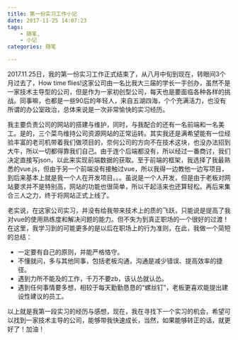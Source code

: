```yaml
---
title: 第一份实习工作小记
date: 2017-11-25 14:07:23
tags: 
	- 随笔,
	- 小记
categories: 随笔

---
```


2017.11.25日，我的第一份实习工作正式结束了，从八月中旬到现在，转眼间3个月过去了，How time flies!这家公司由一名比我大三届的学长一手创办，虽然不是一家技术主导型的公司，但是作为一家初创型公司，每天也是要面临各种各样的挑战。同事嘛，也都是一些90后的年轻人，来自五湖四海，个个充满活力，也没有所谓的办公室政治，总体来说是一次非常愉快的实习经历。



我主要负责公司的网站的搭建与维护，同时，与我配合的还有一名前端和一名美工。是的，三个菜鸟维持公司资源网站的正常运转。其实我还是满希望能有一位经验丰富的老司机带着我们做项目的，奈何公司的方向不在技术这块，也没办法招到大牛，所以一切都得靠我们自己。由于连个后端都没有，所以经过一番商讨，我们决定直接写json，以此来实现前端数据的获取。至于前端的框架，我选择了我最熟悉的vue.js，但由于另一个前端没有接触过vue，所以我得一边教他一边写项目，到后来基本上就是我一个人在开发项目。。。虽说是一个人开发，但是由于老板对网站要求并不是特别高，网站的功能也很简单，所以干起活来也还算轻松。再后来集合三人之力，终于将网站正式上线了。



<!-- more -->



老实说，在这家公司实习，并没有给我带来技术上的质的飞跃，只能说是提高了我对vue的使用熟练度和解决问题的能力。但不失为到真正职场的一个很好的过渡！在这里，我学习到的可能更多的是以后在职场上的行为准则，在此，我做一个简短的总结：

* 一定要有自己的原则，并能严格恪守。
* 不懂就问，多与其他同事，包括老板沟通，沟通是减少错误、提高效率的捷径。
* 遇到力所不能及的工作，千万不要zb，该认怂就认怂。
* 遇到任何事情要多想，相较于每天勤勤恳恳的“螺丝钉”，老板更喜欢能提出建设性建议的员工。



以上就是我第一段实习的经历与感想，现在，我在寻找下一个实习的机会，希望可以找到一家技术主导的公司，能够带我快速成长，当然，如果能够转正的话，就更好了！加油！